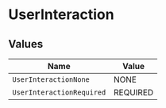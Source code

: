 # UserInteraction


## Values

| Name                      | Value                     |
| ------------------------- | ------------------------- |
| `UserInteractionNone`     | NONE                      |
| `UserInteractionRequired` | REQUIRED                  |
